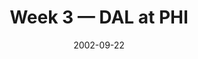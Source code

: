 ---
layout: game
title: Week 3 — DAL at PHI
season: 2002
game_id: 2002_03_DAL_PHI
week: 3
date: 2002-09-22
home_team: PHI
away_team: DAL
final_home: 44
final_away: 13
pbp_url: /assets/data/pbp/2002/2002_03_DAL_PHI.csv.gz
---